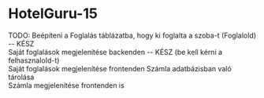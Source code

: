 # HotelGuru-15
TODO:
Beépíteni a Foglalás táblázatba, hogy ki foglalta a szoba-t (FoglaloId) -- KÉSZ  
Saját foglalások megjelenítése backenden -- KÉSZ (be kell kérni a felhasznaloId-t)  
Saját foglalások megjelenítése frontenden 
Számla adatbázisban való tárolása  
Számla megjelenítése frontenden is  
